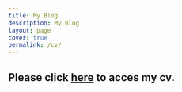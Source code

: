 ```yaml
---
title: My Blog
description: My Blog
layout: page
cover: true
permalink: /cv/
---
```



## Please click [here](https://omerbayrakli.github.io/assets/omerturanbayrakli/omer_cv.pdf) to acces my cv.
